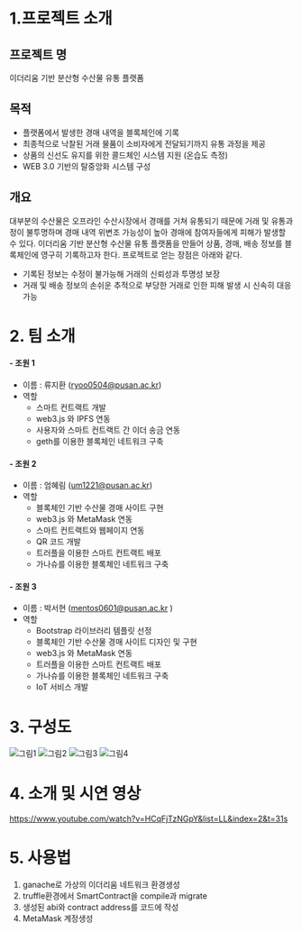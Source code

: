# 1.프로젝트 소개
## 프로젝트 명
이더리움 기반 분산형 수산물 유통 플랫폼
## 목적
- 플랫폼에서 발생한 경매 내역을 블록체인에 기록
- 최종적으로 낙찰된 거래 물품이 소비자에게 전달되기까지 유통 과정을 제공
- 상품의 신선도 유지를 위한 콜드체인 시스템 지원 (온습도 측정)
- WEB 3.0 기반의 탈중앙화 시스템 구성
## 개요
대부분의 수산물은 오프라인 수산시장에서 경매를 거쳐 유통되기 때문에 거래 및 유통과정이 불투명하며 경매 내역 위변조 가능성이 높아 경매에 참여자들에게 피해가 발생할 수 있다.
이더리움 기반 분산형 수산물 유통 플랫폼을 만들어 상품, 경매, 배송 정보를 블록체인에 영구히 기록하고자 한다.
프로젝트로 얻는 장점은 아래와 같다.
- 기록된 정보는 수정이 불가능해 거래의 신뢰성과 투명성 보장
- 거래 및 배송 정보의 손쉬운 추적으로 부당한 거래로 인한 피해 발생 시 신속히 대응 가능

# 2. 팀 소개
#### - 조원 1
- 이름 : 류지환 (ryoo0504@pusan.ac.kr) 
- 역할
  - 스마트 컨트랙트 개발
  - web3.js 와 IPFS 연동
  - 사용자와 스마트 컨트랙트 간 이더 송금 연동
  - geth를 이용한 블록체인 네트워크 구축
    
#### - 조원 2
- 이름 : 엄혜림 (um1221@pusan.ac.kr) 
- 역할
  - 블록체인 기반 수산물 경매 사이트 구현
  - web3.js 와 MetaMask 연동
  - 스마트 컨트랙트와 웹페이지 연동
  - QR 코드 개발
  - 트러플을 이용한 스마트 컨트랙트 배포
  - 가나슈를 이용한 블록체인 네트워크 구축
    
#### - 조원 3
- 이름 : 박서현 (mentos0601@pusan.ac.kr )
- 역할
  - Bootstrap 라이브러리 템플릿 선정
  - 블록체인 기반 수산물 경매 사이트 디자인 및 구현
  - web3.js 와 MetaMask 연동
  - 트러플을 이용한 스마트 컨트랙트 배포
  - 가나슈를 이용한 블록체인 네트워크 구축
  - IoT 서비스 개발
  
# 3. 구성도
![그림1](https://user-images.githubusercontent.com/45092652/195632151-cee94f40-3471-4b99-aebe-202b47826106.png)
![그림2](https://user-images.githubusercontent.com/45092652/195632157-6f72d721-6c34-454b-bebc-65418bc4d4e9.png)
![그림3](https://user-images.githubusercontent.com/45092652/195632159-66acb2e2-d4eb-41d2-8f04-02b584df9a38.png)
![그림4](https://user-images.githubusercontent.com/45092652/195632162-83ff234f-6485-4f12-8d0b-cc724cc8487b.png)

# 4. 소개 및 시연 영상
https://www.youtube.com/watch?v=HCqFjTzNGpY&list=LL&index=2&t=31s

# 5. 사용법
1. ganache로 가상의 이더리움 네트워크 환경생성
2. truffle환경에서 SmartContract을 compile과 migrate
3. 생성된 abi와 contract address를 코드에 작성
4. MetaMask 계정생성
